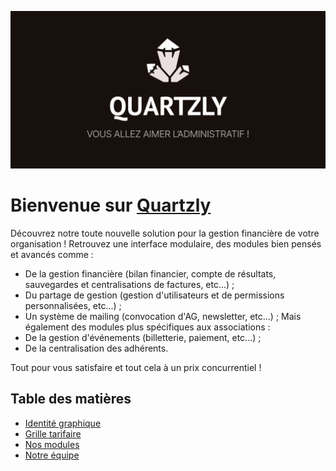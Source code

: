 ![banner](https://github.com/Quartzly/.github/blob/main/profile/banner.png)

# Bienvenue sur [Quartzly](https://www.quartzly.fr/)
Découvrez notre toute nouvelle solution pour la gestion financière de votre organisation !
Retrouvez une interface modulaire, des modules bien pensés et avancés comme :
- De la gestion financière (bilan financier, compte de résultats, sauvegardes et centralisations de factures, etc...) ;
- Du partage de gestion (gestion d'utilisateurs et de permissions personnalisées, etc...) ;
- Un système de mailing (convocation d'AG, newsletter, etc...) ;
Mais également des modules plus spécifiques aux associations :
- De la gestion d'événements (billetterie, paiement, etc...) ;
- De la centralisation des adhérents.

Tout pour vous satisfaire et tout cela à un prix concurrentiel !

## Table des matières
- [Identité graphique](https://github.com/Quartzly/.github/blob/main/profile/GRAPHIC_IDENTITY.md)
- [Grille tarifaire](https://github.com/Quartzly/.github/blob/main/profile/PRICING.md)
- [Nos modules](https://github.com/Quartzly/.github/blob/main/profile/MODULES.md)
- [Notre équipe](https://github.com/Quartzly/.github/blob/main/profile/TEAM.md)
